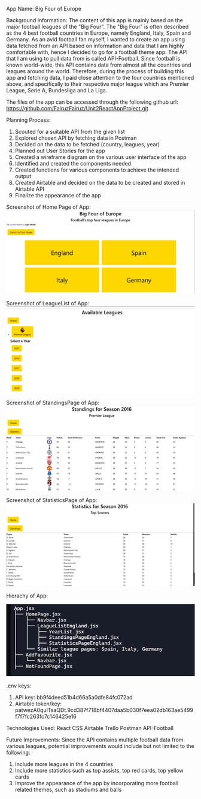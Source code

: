 App Name: Big Four of Europe

Background Information: The content of this app is mainly based on the major football leagues of the "Big Four". The "Big Four" is often described as the 4 best football countries in Europe, namely England, Italy, Spain and Germany. As an avid football fan myself, I wanted to create an app using data fetched from an API based on information and data that I am highly comfortable with, hence I decided to go for a football theme app. The API that I am using to pull data from is called API-Football. Since football is known world-wide, this API contains data from almost all the countries and leagues around the world. Therefore, during the process of building this app and fetching data, I paid close attention to the four countries mentioned above, and specifically to their respective major league which are Premier League, Serie A, Bundesliga and La Liga.

The files of the app can be accessed through the following github url:
https://github.com/FairuzFairuz/Unit2ReactAppProject.git

Planning Process:

1. Scouted for a suitable API from the given list
2. Explored chosen API by fetching data in Postman
3. Decided on the data to be fetched (country, leagues, year)
4. Planned out User Stories for the app
5. Created a wireframe diagram on the various user interface of the app
6. Identified and created the components needed
7. Created functions for various components to achieve the intended output
8. Created Airtable and decided on the data to be created and stored in Airtable API
9. Finalize the appearance of the app

Screenshot of Home Page of App:
![alt text](image.png)

Screenshot of LeagueList of App:
![alt text](image-1.png)

Screenshot of StandingsPage of App:
![alt text](image-2.png)

Screenshot of StatisticsPage of App:
![alt text](image-3.png)

Hierachy of App:

![alt text](image-4.png)

.env keys:

1. API key: bb9f4deed51b4d66a5a0dfe84fc072ad
2. Airtable token/key: patwezA0qulTsaQDt.9cd387f718bf4407daa5b030f7eea02db163ae5499f7f7fc263fc7c146425e16

Technologies Used:
React
CSS
Airtable
Trello
Postman
API-Football

Future Improvements:
Since the API contains multiple football data from various leagues, potential improvements would include but not limited to the following:

1. Include more leagues in the 4 countries
2. Include more statistics such as top assists, top red cards, top yellow cards
3. Improve the appearance of the app by incorporating more football related themes, such as stadiums and balls
